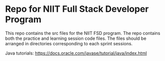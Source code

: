 # Repo for NIIT Full Stack Developer Program

This repo contains the src files for the NIIT FSD program. The repo contains both the practice and learning session code files.
The files should be arranged in directories corresponding to each sprint sessions.

Java tutorials:  <https://docs.oracle.com/javase/tutorial/java/index.html>
